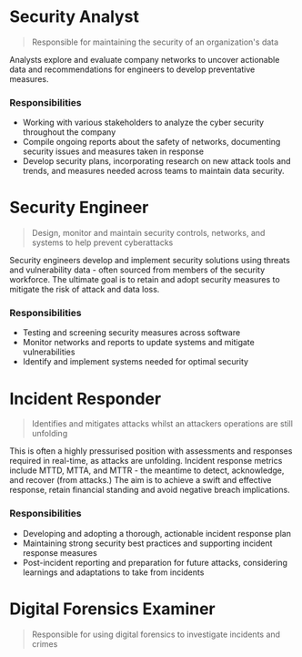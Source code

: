 # Security Analyst
> Responsible for maintaining the security of an organization's data

Analysts explore and evaluate company networks to uncover actionable data and recommendations for engineers to develop preventative measures.
### Responsibilities
- Working with various stakeholders to analyze the cyber security throughout the company
- Compile ongoing reports about the safety of networks, documenting security issues and measures taken in response
- Develop security plans, incorporating research on new attack tools and trends, and measures needed across teams to maintain data security.

# Security Engineer 
> Design, monitor and maintain security controls, networks, and systems to help prevent cyberattacks

Security engineers develop and implement security solutions using threats and vulnerability data - often sourced from members of the security workforce. The ultimate goal is to retain and adopt security measures to mitigate the risk of attack and data loss.
### Responsibilities
- Testing and screening security measures across software
- Monitor networks and reports to update systems and mitigate vulnerabilities
- Identify and implement systems needed for optimal security

# Incident Responder
> Identifies and mitigates attacks whilst an attackers operations are still unfolding

This is often a highly pressurised position with assessments and responses required in real-time, as attacks are unfolding. Incident response metrics include MTTD, MTTA, and MTTR - the meantime to detect, acknowledge, and recover (from attacks.) The aim is to achieve a swift and effective response, retain financial standing and avoid negative breach implications.
### Responsibilities
- Developing and adopting a thorough, actionable incident response plan
- Maintaining strong security best practices and supporting incident response measures
- Post-incident reporting and preparation for future attacks, considering learnings and adaptations to take from incidents

# Digital Forensics Examiner
> Responsible for using digital forensics to investigate incidents and crimes

